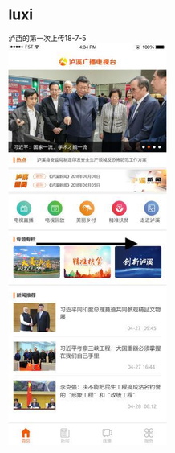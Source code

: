 # luxi
泸西的第一次上传18-7-5<br>
![image](https://github.com/wwhelloworld/luxi/blob/master/screenshot/xiaoguo.jpeg)
